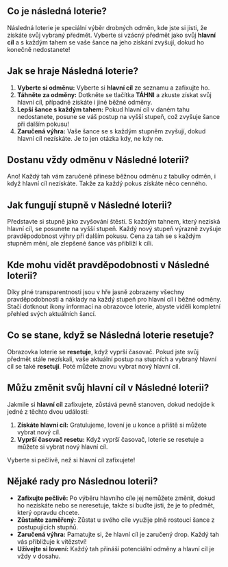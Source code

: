 ## Co je následná loterie?

Následná loterie je speciální výběr drobných odměn, kde jste si jisti, že získáte svůj vybraný předmět. Vyberte si vzácný předmět jako svůj **hlavní cíl** a s každým tahem se vaše šance na jeho získání zvyšují, dokud ho konečně nedostanete!

## Jak se hraje Následná loterie?

1. **Vyberte si odměnu:** Vyberte si **hlavní cíl** ze seznamu a zafixujte ho.
2. **Táhněte za odměny:** Dotkněte se tlačítka **TÁHNI** a zkuste získat svůj hlavní cíl, případně získáte i jiné běžné odměny.
3. **Lepší šance s každým tahem:** Pokud hlavní cíl v daném tahu nedostanete, posune se váš postup na vyšší stupeň, což zvyšuje šance při dalším pokusu!
4. **Zaručená výhra:** Vaše šance se s každým stupněm zvyšují, dokud hlavní cíl nezískáte. Je to jen otázka kdy, ne kdy ne.

## Dostanu vždy odměnu v Následné loterii?

Ano! Každý tah vám zaručeně přinese běžnou odměnu z tabulky odměn, i když hlavní cíl nezískáte. Takže za každý pokus získáte něco cenného.

## Jak fungují stupně v Následné loterii?

Představte si stupně jako zvyšování štěstí. S každým tahnem, který nezíská hlavní cíl, se posunete na vyšší stupeň. Každý nový stupeň výrazně zvyšuje pravděpodobnost výhry při dalším pokusu. Cena za tah se s každým stupněm mění, ale zlepšené šance vás přiblíží k cíli.

## Kde mohu vidět pravděpodobnosti v Následné loterii?

Díky plné transparentnosti jsou v hře jasně zobrazeny všechny pravděpodobnosti a náklady na každý stupeň pro hlavní cíl i běžné odměny. Stačí dotknout ikony informací na obrazovce loterie, abyste viděli kompletní přehled svých aktuálních šancí.

## Co se stane, když se Následná loterie resetuje?

Obrazovka loterie se **resetuje**, když vyprší časovač. Pokud jste svůj předmět stále nezískali, vaše aktuální postup na stupních a vybraný hlavní cíl se také **resetují**. Poté můžete znovu vybrat nový hlavní cíl.

## Můžu změnit svůj hlavní cíl v Následné loterii?

Jakmile si **hlavní cíl** zafixujete, zůstává pevně stanoven, dokud nedojde k jedné z těchto dvou událostí:

1. **Získáte hlavní cíl:** Gratulujeme, lovení je u konce a příště si můžete vybrat nový cíl.
2. **Vyprší časovač resetu:** Když vyprší časovač, loterie se resetuje a můžete si vybrat nový hlavní cíl.

Vyberte si pečlivě, než si hlavní cíl zafixujete!

## Nějaké rady pro Následnou loterii?

- **Zafixujte pečlivě:** Po výběru hlavního cíle jej nemůžete změnit, dokud ho nezískáte nebo se neresetuje, takže si buďte jisti, že je to předmět, který opravdu chcete.
- **Zůstaňte zaměřený:** Zůstat u svého cíle využije plně rostoucí šance z postupujících stupňů.
- **Zaručená výhra:** Pamatujte si, že hlavní cíl je zaručený drop. Každý tah vás přibližuje k vítězství!
- **Užívejte si lovení:** Každý tah přináší potenciální odměny a hlavní cíl je vždy v dosahu.
